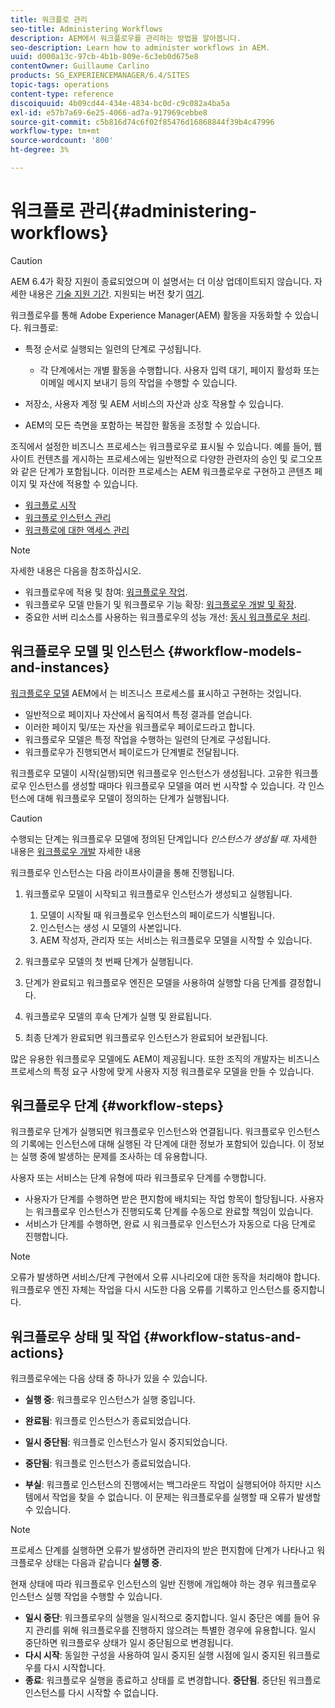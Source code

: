 ```yaml
---
title: 워크플로 관리
seo-title: Administering Workflows
description: AEM에서 워크플로우를 관리하는 방법을 알아봅니다.
seo-description: Learn how to administer workflows in AEM.
uuid: d000a13c-97cb-4b1b-809e-6c3eb0d675e8
contentOwner: Guillaume Carlino
products: SG_EXPERIENCEMANAGER/6.4/SITES
topic-tags: operations
content-type: reference
discoiquuid: 4b09cd44-434e-4834-bc0d-c9c082a4ba5a
exl-id: e57b7a69-6e25-4066-ad7a-917969cebbe8
source-git-commit: c5b816d74c6f02f85476d16868844f39b4c47996
workflow-type: tm+mt
source-wordcount: '800'
ht-degree: 3%

---
```


# 워크플로 관리{#administering-workflows}

>[!CAUTION]
>
>AEM 6.4가 확장 지원이 종료되었으며 이 설명서는 더 이상 업데이트되지 않습니다. 자세한 내용은 [기술 지원 기간](https://helpx.adobe.com/kr/support/programs/eol-matrix.html). 지원되는 버전 찾기 [여기](https://experienceleague.adobe.com/docs/).

워크플로우를 통해 Adobe Experience Manager(AEM) 활동을 자동화할 수 있습니다. 워크플로:

* 특정 순서로 실행되는 일련의 단계로 구성됩니다.

   * 각 단계에서는 개별 활동을 수행합니다. 사용자 입력 대기, 페이지 활성화 또는 이메일 메시지 보내기 등의 작업을 수행할 수 있습니다.

* 저장소, 사용자 계정 및 AEM 서비스의 자산과 상호 작용할 수 있습니다.
* AEM의 모든 측면을 포함하는 복잡한 활동을 조정할 수 있습니다.

조직에서 설정한 비즈니스 프로세스는 워크플로우로 표시될 수 있습니다. 예를 들어, 웹 사이트 컨텐츠를 게시하는 프로세스에는 일반적으로 다양한 관련자의 승인 및 로그오프와 같은 단계가 포함됩니다. 이러한 프로세스는 AEM 워크플로우로 구현하고 콘텐츠 페이지 및 자산에 적용할 수 있습니다.

* [워크플로 시작](/help/sites-administering/workflows-starting.md)
* [워크플로 인스턴스 관리](/help/sites-administering/workflows-administering.md)
* [워크플로에 대한 액세스 관리](/help/sites-administering/workflows-managing.md)

>[!NOTE]
>
>자세한 내용은 다음을 참조하십시오.
>
>* 워크플로우에 적용 및 참여: [워크플로우 작업](/help/sites-authoring/workflows.md).
>* 워크플로우 모델 만들기 및 워크플로우 기능 확장: [워크플로우 개발 및 확장](/help/sites-developing/workflows.md).
>* 중요한 서버 리소스를 사용하는 워크플로우의 성능 개선: [동시 워크플로우 처리](/help/sites-deploying/configuring-performance.md#concurrent-workflow-processing).
>


## 워크플로우 모델 및 인스턴스 {#workflow-models-and-instances}

[워크플로우 모델](/help/sites-developing/workflows.md#model) AEM에서 는 비즈니스 프로세스를 표시하고 구현하는 것입니다.

* 일반적으로 페이지나 자산에서 움직여서 특정 결과를 얻습니다.
* 이러한 페이지 및/또는 자산을 워크플로우 페이로드라고 합니다.
* 워크플로우 모델은 특정 작업을 수행하는 일련의 단계로 구성됩니다.
* 워크플로우가 진행되면서 페이로드가 단계별로 전달됩니다.

워크플로우 모델이 시작(실행)되면 워크플로우 인스턴스가 생성됩니다. 고유한 워크플로우 인스턴스를 생성할 때마다 워크플로우 모델을 여러 번 시작할 수 있습니다. 각 인스턴스에 대해 워크플로우 모델이 정의하는 단계가 실행됩니다.

>[!CAUTION]
>
>수행되는 단계는 워크플로우 모델에 정의된 단계입니다 *인스턴스가 생성될 때*. 자세한 내용은 [워크플로우 개발](/help/sites-developing/workflows.md#model) 자세한 내용

워크플로우 인스턴스는 다음 라이프사이클을 통해 진행됩니다.

1. 워크플로우 모델이 시작되고 워크플로우 인스턴스가 생성되고 실행됩니다.

   1. 모델이 시작될 때 워크플로우 인스턴스의 페이로드가 식별됩니다.
   1. 인스턴스는 생성 시 모델의 사본입니다.
   1. AEM 작성자, 관리자 또는 서비스는 워크플로우 모델을 시작할 수 있습니다.

1. 워크플로우 모델의 첫 번째 단계가 실행됩니다.
1. 단계가 완료되고 워크플로우 엔진은 모델을 사용하여 실행할 다음 단계를 결정합니다.
1. 워크플로우 모델의 후속 단계가 실행 및 완료됩니다.
1. 최종 단계가 완료되면 워크플로우 인스턴스가 완료되어 보관됩니다.

많은 유용한 워크플로우 모델에도 AEM이 제공됩니다. 또한 조직의 개발자는 비즈니스 프로세스의 특정 요구 사항에 맞게 사용자 지정 워크플로우 모델을 만들 수 있습니다.

## 워크플로우 단계 {#workflow-steps}

워크플로우 단계가 실행되면 워크플로우 인스턴스와 연결됩니다. 워크플로우 인스턴스의 기록에는 인스턴스에 대해 실행된 각 단계에 대한 정보가 포함되어 있습니다. 이 정보는 실행 중에 발생하는 문제를 조사하는 데 유용합니다.

사용자 또는 서비스는 단계 유형에 따라 워크플로우 단계를 수행합니다.

* 사용자가 단계를 수행하면 받은 편지함에 배치되는 작업 항목이 할당됩니다. 사용자는 워크플로우 인스턴스가 진행되도록 단계를 수동으로 완료할 책임이 있습니다.
* 서비스가 단계를 수행하면, 완료 시 워크플로우 인스턴스가 자동으로 다음 단계로 진행합니다.

>[!NOTE]
>
>오류가 발생하면 서비스/단계 구현에서 오류 시나리오에 대한 동작을 처리해야 합니다. 워크플로우 엔진 자체는 작업을 다시 시도한 다음 오류를 기록하고 인스턴스를 중지합니다.

## 워크플로우 상태 및 작업 {#workflow-status-and-actions}

워크플로우에는 다음 상태 중 하나가 있을 수 있습니다.

* **실행 중**: 워크플로우 인스턴스가 실행 중입니다.
* **완료됨**: 워크플로 인스턴스가 종료되었습니다.

* **일시 중단됨**: 워크플로 인스턴스가 일시 중지되었습니다.
* **중단됨**: 워크플로 인스턴스가 종료되었습니다.
* **부실**: 워크플로 인스턴스의 진행에서는 백그라운드 작업이 실행되어야 하지만 시스템에서 작업을 찾을 수 없습니다. 이 문제는 워크플로우를 실행할 때 오류가 발생할 수 있습니다.

>[!NOTE]
>
>프로세스 단계를 실행하면 오류가 발생하면 관리자의 받은 편지함에 단계가 나타나고 워크플로우 상태는 다음과 같습니다 **실행 중**.

현재 상태에 따라 워크플로우 인스턴스의 일반 진행에 개입해야 하는 경우 워크플로우 인스턴스 실행 작업을 수행할 수 있습니다.

* **일시 중단**: 워크플로우의 실행을 일시적으로 중지합니다. 일시 중단은 예를 들어 유지 관리를 위해 워크플로우를 진행하지 않으려는 특별한 경우에 유용합니다. 일시 중단하면 워크플로우 상태가 일시 중단됨으로 변경됩니다.
* **다시 시작**: 동일한 구성을 사용하여 일시 중지된 실행 시점에 일시 중지된 워크플로우를 다시 시작합니다.
* **종료**: 워크플로우 실행을 종료하고 상태를 로 변경합니다. **중단됨**. 중단된 워크플로 인스턴스를 다시 시작할 수 없습니다.
